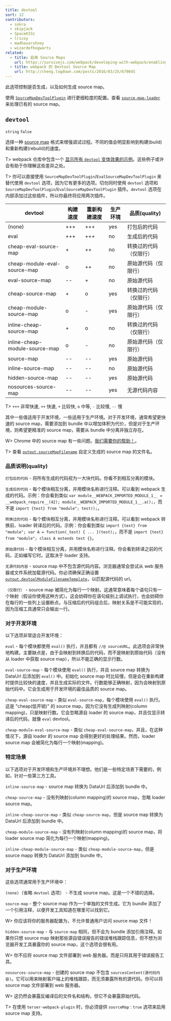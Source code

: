 ```yaml
---
title: devtool
sort: 12
contributors:
  - sokra
  - skipjack
  - SpaceK33z
  - lricoy
  - madhavarshney
  - wizardofhogwarts
related:
  - title: 启用 Source Maps
    url: https://survivejs.com/webpack/developing-with-webpack/enabling-sourcemaps/
  - title: webpack 的 Devtool Source Map
    url: http://cheng.logdown.com/posts/2016/03/25/679045
---
```


此选项控制是否生成，以及如何生成 source map。

使用 [`SourceMapDevToolPlugin`](/plugins/source-map-dev-tool-plugin) 进行更细粒度的配置。查看 [`source-map-loader`](/loaders/source-map-loader) 来处理已有的 source map。


## `devtool`

`string` `false`

选择一种 [source map](http://blog.teamtreehouse.com/introduction-source-maps) 格式来增强调试过程。不同的值会明显影响到构建(build)和重新构建(rebuild)的速度。

T> webpack 仓库中包含一个 [显示所有 `devtool` 变体效果的示例](https://github.com/webpack/webpack/tree/master/examples/source-map)。这些例子或许会有助于你理解这些差异之处。

T> 你可以直接使用 `SourceMapDevToolPlugin`/`EvalSourceMapDevToolPlugin` 来替代使用 `devtool` 选项，因为它有更多的选项。切勿同时使用 `devtool` 选项和 `SourceMapDevToolPlugin`/`EvalSourceMapDevToolPlugin` 插件。`devtool` 选项在内部添加过这些插件，所以你最终将应用两次插件。

devtool                        | 构建速度 | 重新构建速度 | 生产环境 | 品质(quality)
------------------------------ | ----- | ------- | ---------- | -----------------------------
(none)                         | +++   | +++     | yes        | 打包后的代码
eval                           | +++   | +++     | no         | 生成后的代码
cheap-eval-source-map          | +     | ++      | no         | 转换过的代码（仅限行）
cheap-module-eval-source-map   | o     | ++      | no         | 原始源代码（仅限行）
eval-source-map                | --    | +       | no         | 原始源代码
cheap-source-map               | +     | o       | yes        | 转换过的代码（仅限行）
cheap-module-source-map        | o     | -       | yes        | 原始源代码（仅限行）
inline-cheap-source-map        | +     | o       | no         | 转换过的代码（仅限行）
inline-cheap-module-source-map | o     | -       | no         | 原始源代码（仅限行）
source-map                     | --    | --      | yes        | 原始源代码
inline-source-map              | --    | --      | no         | 原始源代码
hidden-source-map              | --    | --      | yes        | 原始源代码
nosources-source-map           | --    | --      | yes        | 无源代码内容

T> `+++` 非常快速, `++` 快速, `+` 比较快, `o` 中等, `-` 比较慢, `--` 慢

其中一些值适用于开发环境，一些适用于生产环境。对于开发环境，通常希望更快速的 source map，需要添加到 bundle 中以增加体积为代价，但是对于生产环境，则希望更精准的 source map，需要从 bundle 中分离并独立存在。

W> Chrome 中的 source map 有一些问题。[我们需要你的帮助！](https://github.com/webpack/webpack/issues/3165)。

T> 查看 [`output.sourceMapFilename`](/configuration/output#output-sourcemapfilename) 自定义生成的 source map 的文件名。


### 品质说明(quality)

`打包后的代码` - 将所有生成的代码视为一大块代码。你看不到相互分离的模块。

`生成后的代码` - 每个模块相互分离，并用模块名称进行注释。可以看到 webpack 生成的代码。示例：你会看到类似 `var module__WEBPACK_IMPORTED_MODULE_1__ = __webpack_require__(42); module__WEBPACK_IMPORTED_MODULE_1__.a();`，而不是 `import {test} from "module"; test();`。

`转换过的代码` - 每个模块相互分离，并用模块名称进行注释。可以看到 webpack 转换前、loader 转译后的代码。示例：你会看到类似 `import {test} from "module"; var A = function(_test) { ... }(test);`，而不是 `import {test} from "module"; class A extends test {}`。

`原始源代码` - 每个模块相互分离，并用模块名称进行注释。你会看到转译之前的代码，正如编写它时。这取决于 loader 支持。

`无源代码内容` - source map 中不包含源代码内容。浏览器通常会尝试从 web 服务器或文件系统加载源代码。你必须确保正确设置 [`output.devtoolModuleFilenameTemplate`](/configuration/output/#output-devtoolmodulefilenametemplate)，以匹配源代码的 url。

`（仅限行）` - source map 被简化为每行一个映射。这通常意味着每个语句只有一个映射（假设你使用这种方式）。这会妨碍你在语句级别上调试执行，也会妨碍你在每行的一些列上设置断点。与压缩后的代码组合后，映射关系是不可能实现的，因为压缩工具通常只会输出一行。


### 对于开发环境

以下选项非常适合开发环境：

`eval` - 每个模块都使用 `eval()` 执行，并且都有 `//@ sourceURL`。此选项会非常快地构建。主要缺点是，由于会映射到转换后的代码，而不是映射到原始代码（没有从 loader 中获取 source map），所以不能正确的显示行数。

`eval-source-map` - 每个模块使用 `eval()` 执行，并且 source map 转换为 DataUrl 后添加到 `eval()` 中。初始化 source map 时比较慢，但是会在重新构建时提供比较快的速度，并且生成实际的文件。行数能够正确映射，因为会映射到原始代码中。它会生成用于开发环境的最佳品质的 source map。

`cheap-eval-source-map` - 类似 `eval-source-map`，每个模块使用 `eval()` 执行。这是 "cheap(低开销)" 的 source map，因为它没有生成列映射(column mapping)，只是映射行数。它会忽略源自 loader 的 source map，并且仅显示转译后的代码，就像 `eval` devtool。

`cheap-module-eval-source-map` - 类似 `cheap-eval-source-map`，并且，在这种情况下，源自 loader 的 source map 会得到更好的处理结果。然而，loader source map 会被简化为每行一个映射(mapping)。

### 特定场景

以下选项对于开发环境和生产环境并不理想。他们是一些特定场景下需要的，例如，针对一些第三方工具。

`inline-source-map` - source map 转换为 DataUrl 后添加到 bundle 中。

`cheap-source-map` - 没有列映射(column mapping)的 source map，忽略 loader source map。

`inline-cheap-source-map` - 类似 `cheap-source-map`，但是 source map 转换为 DataUrl 后添加到 bundle 中。

`cheap-module-source-map` - 没有列映射(column mapping)的 source map，将 loader source map 简化为每行一个映射(mapping)。

`inline-cheap-module-source-map` - 类似 `cheap-module-source-map`，但是 source mapp 转换为 DataUrl 添加到 bundle 中。


### 对于生产环境

这些选项通常用于生产环境中：

`(none)`（省略 `devtool` 选项） - 不生成 source map。这是一个不错的选择。

`source-map` - 整个 source map 作为一个单独的文件生成。它为 bundle 添加了一个引用注释，以便开发工具知道在哪里可以找到它。

W> 你应该将你的服务器配置为，不允许普通用户访问 source map 文件！

`hidden-source-map` - 与 `source-map` 相同，但不会为 bundle 添加引用注释。如果你只想 source map 映射那些源自错误报告的错误堆栈跟踪信息，但不想为浏览器开发工具暴露你的 source map，这个选项会很有用。

W> 你不应将 source map 文件部署到 web 服务器。而是只将其用于错误报告工具。

`nosources-source-map` - 创建的 source map 不包含 `sourcesContent(源代码内容)`。它可以用来映射客户端上的堆栈跟踪，而无须暴露所有的源代码。你可以将 source map 文件部署到 web 服务器。

W> 这仍然会暴露反编译后的文件名和结构，但它不会暴露原始代码。

T> 在使用 `terser-webpack-plugin` 时，你必须提供 `sourceMap：true` 选项来启用 source map 支持。
